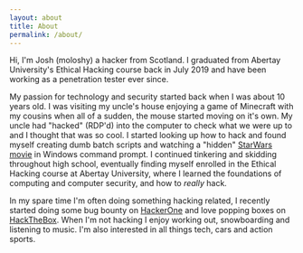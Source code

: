 ```yaml
---
layout: about
title: About
permalink: /about/
---
```


Hi, I'm Josh (moloshy) a hacker from Scotland. I graduated from Abertay University's Ethical Hacking course back in July 2019 and have been working as a penetration tester ever since.

My passion for technology and security started back when I was about 10 years old. I was visiting my uncle's house enjoying a game of Minecraft with my cousins when all of a sudden, the mouse started moving on it's own. My uncle had "hacked" (RDP'd) into the computer to check what we were up to and I thought that was so cool. I started looking up how to hack and found myself creating dumb batch scripts and watching a "hidden" [StarWars movie](https://www.youtube.com/watch?v=AM71W8jG28s) in Windows command prompt. I continued tinkering and skidding throughout high school, eventually finding myself enrolled in the Ethical Hacking course at Abertay University, where I learned the foundations of computing and computer security, and how to *really* hack.

In my spare time I'm often doing something hacking related, I recently started doing some bug bounty on [HackerOne](https://hackerone.com/moloshy) and love popping boxes on [HackTheBox](https://app.hackthebox.eu/profile/30010). When I'm not hacking I enjoy working out, snowboarding and listening to music. I'm also interested in all things tech, cars and action sports.
